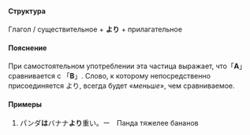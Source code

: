 #### Структура
Глагол / существительное + **より** + прилагательное
#### Пояснение
При самостоятельном употреблении эта частица выражает, что「**A**」 сравнивается с 「**B**」. Слово, к которому непосредственно присоединяется より, всегда будет «*меньше*», чем сравниваемое.
#### Примеры
1. パンダ**は**バナナ**より**重い。ー　Панда тяжелее бананов